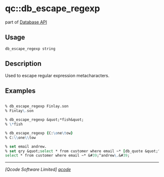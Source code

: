 qc::db_escape_regexp
====================

part of [Database API](../qc/wiki/DatabaseApi)

Usage
-----
`db_escape_regexp string`

Description
-----------
Used to escape regular expression metacharacters.

Examples
--------
```tcl

% db_escape_regexp Finlay.son
% Finlay\.son

% db_escape_regexp &quot;*fish&quot;
% \*fish

% db_escape_regexp {C:\one\tow}
% C:\\one\\tow

% set email andrew.
% set qry &quot;select * from customer where email ~* [db_quote &quot;^[db_escape_regexp $email]&quot;]&quot;
select * from customer where email ~* &#39;^andrew\.&#39;

```

----------------------------------
*[Qcode Software Limited] [qcode]*

[qcode]: http://www.qcode.co.uk "Qcode Software"